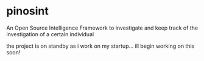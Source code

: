 # pinosint
 An Open Source Intelligence Framework to investigate and keep track of the investigation of a certain individual

the project is on standby as i work on my startup... ill begin working on this soon!
